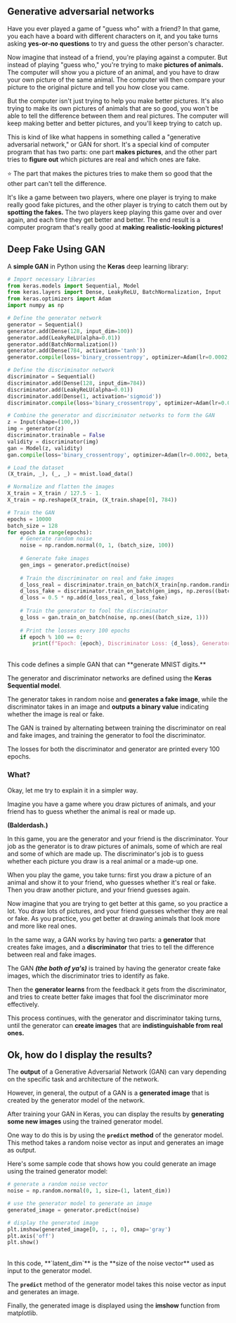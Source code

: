 ## Generative adversarial networks

Have you ever played a game of "guess who" with a friend? In that game, you each have a board with different characters on it, and you take turns asking **yes-or-no questions** to try and guess the other person's character.

Now imagine that instead of a friend, you're playing against a computer. But instead of playing "guess who," you're trying to make **pictures of animals.** The computer will show you a picture of an animal, and you have to draw your own picture of the same animal. The computer will then compare your picture to the original picture and tell you how close you came.

But the computer isn't just trying to help you make better pictures. It's also trying to make its own pictures of animals that are so good, you won't be able to tell the difference between them and real pictures. The computer will keep making better and better pictures, and you'll keep trying to catch up.

This is kind of like what happens in something called a "generative adversarial network," or GAN for short. It's a special kind of computer program that has two parts: one part **makes pictures**, and the other part tries to **figure out** which pictures are real and which ones are fake.

⭐️ The part that makes the pictures tries to make them so good that the other part can't tell the difference.

It's like a game between two players, where one player is trying to make really good fake pictures, and the other player is trying to catch them out by **spotting the fakes.** The two players keep playing this game over and over again, and each time they get better and better. The end result is a computer program that's really good at **making realistic-looking pictures!**

## Deep Fake Using GAN

A **simple GAN** in Python using the **Keras** deep learning library:

```py
# Import necessary libraries
from keras.models import Sequential, Model
from keras.layers import Dense, LeakyReLU, BatchNormalization, Input
from keras.optimizers import Adam
import numpy as np

# Define the generator network
generator = Sequential()
generator.add(Dense(128, input_dim=100))
generator.add(LeakyReLU(alpha=0.01))
generator.add(BatchNormalization())
generator.add(Dense(784, activation='tanh'))
generator.compile(loss='binary_crossentropy', optimizer=Adam(lr=0.0002, beta_1=0.5))

# Define the discriminator network
discriminator = Sequential()
discriminator.add(Dense(128, input_dim=784))
discriminator.add(LeakyReLU(alpha=0.01))
discriminator.add(Dense(1, activation='sigmoid'))
discriminator.compile(loss='binary_crossentropy', optimizer=Adam(lr=0.0002, beta_1=0.5))

# Combine the generator and discriminator networks to form the GAN
z = Input(shape=(100,))
img = generator(z)
discriminator.trainable = False
validity = discriminator(img)
gan = Model(z, validity)
gan.compile(loss='binary_crossentropy', optimizer=Adam(lr=0.0002, beta_1=0.5))

# Load the dataset
(X_train, _), (_, _) = mnist.load_data()

# Normalize and flatten the images
X_train = X_train / 127.5 - 1.
X_train = np.reshape(X_train, (X_train.shape[0], 784))

# Train the GAN
epochs = 10000
batch_size = 128
for epoch in range(epochs):
    # Generate random noise
    noise = np.random.normal(0, 1, (batch_size, 100))
    
    # Generate fake images
    gen_imgs = generator.predict(noise)
    
    # Train the discriminator on real and fake images
    d_loss_real = discriminator.train_on_batch(X_train[np.random.randint(0, X_train.shape[0], batch_size)], np.ones((batch_size, 1)))
    d_loss_fake = discriminator.train_on_batch(gen_imgs, np.zeros((batch_size, 1)))
    d_loss = 0.5 * np.add(d_loss_real, d_loss_fake)
    
    # Train the generator to fool the discriminator
    g_loss = gan.train_on_batch(noise, np.ones((batch_size, 1)))
    
    # Print the losses every 100 epochs
    if epoch % 100 == 0:
        print(f"Epoch: {epoch}, Discriminator Loss: {d_loss}, Generator Loss: {g_loss}")

```

<br>
This code defines a simple GAN that can **generate MNIST digits.**

The generator and discriminator networks are defined using the **Keras Sequential model**.

The generator takes in random noise and **generates a fake image**, while the discriminator takes in an image and **outputs a binary value** indicating whether the image is real or fake.

The GAN is trained by alternating between training the discriminator on real and fake images, and training the generator to fool the discriminator.

The losses for both the discriminator and generator are printed every 100 epochs.

### What?

Okay, let me try to explain it in a simpler way.

Imagine you have a game where you draw pictures of animals, and your friend has to guess whether the animal is real or made up.

**(Balderdash.)**

In this game, you are the generator and your friend is the discriminator. Your job as the generator is to draw pictures of animals, some of which are real and some of which are made up. The discriminator's job is to guess whether each picture you draw is a real animal or a made-up one.

When you play the game, you take turns: first you draw a picture of an animal and show it to your friend, who guesses whether it's real or fake. Then you draw another picture, and your friend guesses again.

Now imagine that you are trying to get better at this game, so you practice a lot. You draw lots of pictures, and your friend guesses whether they are real or fake. As you practice, you get better at drawing animals that look more and more like real ones.

In the same way, a GAN works by having two parts: a **generator** that creates fake images, and a **discriminator** that tries to tell the difference between real and fake images.

The GAN ***(the both of ya's)*** is trained by having the generator create fake images, which the discriminator tries to identify as fake.

Then the **generator learns** from the feedback it gets from the discriminator, and tries to create better fake images that fool the discriminator more effectively.

This process continues, with the generator and discriminator taking turns, until the generator can **create images** that are **indistinguishable from real ones.**

## Ok, how do I display the results?

The **output** of a Generative Adversarial Network (GAN) can vary depending on the specific task and architecture of the network. 

However, in general, the output of a GAN is a **generated image** that is created by the generator model of the network.

After training your GAN in Keras, you can display the results by **generating some new images** using the trained generator model.

One way to do this is by using the **`predict` method** of the generator model. This method takes a random noise vector as input and generates an image as output.

Here's some sample code that shows how you could generate an image using the trained generator model:

```python
# generate a random noise vector
noise = np.random.normal(0, 1, size=(1, latent_dim))

# use the generator model to generate an image
generated_image = generator.predict(noise)

# display the generated image
plt.imshow(generated_image[0, :, :, 0], cmap='gray')
plt.axis('off')
plt.show()
```

<br>
In this code, **`latent_dim`** is the **size of the noise vector** used as input to the generator model.

The **`predict`** method of the generator model takes this noise vector as input and generates an image.

Finally, the generated image is displayed using the **imshow** function from matplotlib.
